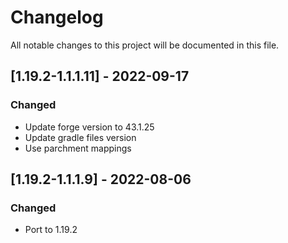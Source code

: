 # Changelog
All notable changes to this project will be documented in this file.

## [1.19.2-1.1.1.11] - 2022-09-17
### Changed
 - Update forge version to 43.1.25
 - Update gradle files version
 - Use parchment mappings

## [1.19.2-1.1.1.9] - 2022-08-06
### Changed
 - Port to 1.19.2